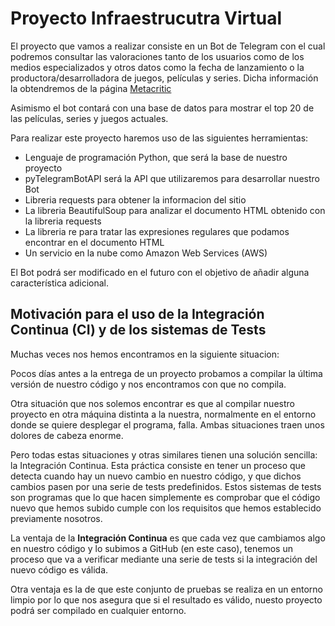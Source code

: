 # Proyecto Infraestrucutra Virtual

El proyecto que vamos a realizar consiste en un Bot de Telegram con el cual podremos consultar las valoraciones tanto de los usuarios como de los medios especializados y otros datos como la fecha de lanzamiento o la productora/desarrolladora de juegos, películas y series. Dicha información la obtendremos de la página [Metacritic](http://www.metacritic.com/)

Asimismo el bot contará con una base de datos para mostrar el top 20 de las películas, series y juegos actuales.

Para realizar este proyecto haremos uso de las siguientes herramientas:

- Lenguaje de programación Python, que será la 	base de nuestro proyecto
- pyTelegramBotAPI será la API que utilizaremos para desarrollar nuestro Bot
- Libreria requests para obtener la informacion del sitio 
- La libreria BeautifulSoup para analizar el documento HTML obtenido con la libreria requests
- La libreria re para tratar las expresiones regulares que podamos encontrar en el documento HTML
- Un servicio en la nube como Amazon Web Services (AWS) 

El Bot podrá ser modificado en el futuro con el objetivo de añadir alguna característica adicional.


## Motivación para el uso de la Integración Continua (CI) y de los sistemas de Tests

Muchas veces nos hemos encontramos en la siguiente situacion:

Pocos días antes a la entrega de un proyecto probamos a compilar la última versión de nuestro código y nos encontramos con que no compila.
 
Otra situación que nos solemos encontrar es que al compilar nuestro proyecto en otra máquina distinta a la nuestra, normalmente en el entorno donde se quiere desplegar el programa, falla.
Ambas situaciones traen unos dolores de cabeza enorme.

Pero todas estas situaciones y otras similares tienen una solución sencilla: la Integración Continua. Esta práctica consiste en tener un proceso que detecta cuando hay un nuevo cambio en nuestro código, y que dichos cambios pasen por una serie de tests predefinidos. Estos sistemas de tests son programas que lo que hacen simplemente es comprobar que el código nuevo que hemos subido cumple con los requisitos que hemos establecido previamente nosotros.

La ventaja de la **Integración Continua** es que cada vez que cambiamos algo en nuestro código y lo subimos a GitHub (en este caso), tenemos un proceso que va a verificar mediante una serie de tests si la integración del nuevo código es válida. 

Otra ventaja es la de que este conjunto de pruebas se realiza en un entorno limpio por lo que nos asegura que si el resultado es válido, nuesto proyecto podrá ser compilado en cualquier entorno.
